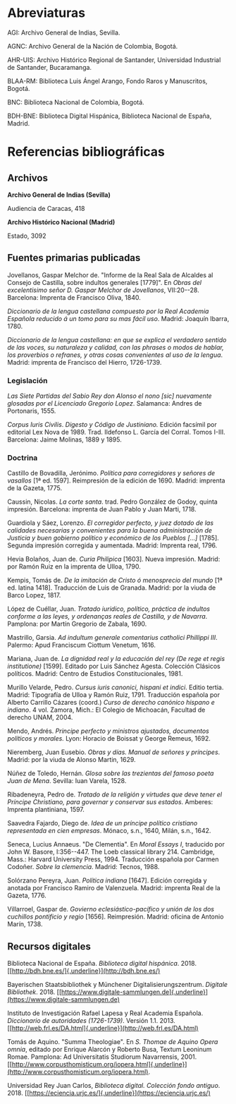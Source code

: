 Abreviaturas
============

AGI: Archivo General de Indias, Sevilla.

AGNC: Archivo General de la Nación de Colombia, Bogotá.

AHR-UIS: Archivo Histórico Regional de Santander, Universidad Industrial
de Santander, Bucaramanga.

BLAA-RM: Biblioteca Luis Ángel Arango, Fondo Raros y Manuscritos,
Bogotá.

BNC: Biblioteca Nacional de Colombia, Bogotá.

BDH-BNE: Biblioteca Digital Hispánica, Biblioteca Nacional de España,
Madrid.

Referencias bibliográficas
==========================

Archivos
--------

**Archivo General de Indias (Sevilla)**

Audiencia de Caracas, 418

**Archivo Histórico Nacional (Madrid)**

Estado, 3092

Fuentes primarias publicadas
----------------------------

Jovellanos, Gaspar Melchor de. "Informe de la Real Sala de Alcaldes al
Consejo de Castilla, sobre indultos generales \[1779\]". En *Obras del
excelentisimo señor D. Gaspar Melchor de Jovellanos*, VII:20--28.
Barcelona: Imprenta de Francisco Oliva, 1840.

*Diccionario de la lengua castellana compuesto por la Real Academia
Española reducido á un tomo para su mas fácil uso*. Madrid: Joaquín
Ibarra, 1780.

*Diccionario de la lengua castellana: en que se explica el verdadero
sentido de las voces, su naturaleza y calidad, con las phrases o modos
de hablar, los proverbios o refranes, y otras cosas convenientes al uso
de la lengua*. Madrid: imprenta de Francisco del Hierro, 1726-1739.

### Legislación

*Las Siete Partidas del Sabio Rey don Alonso el nono \[sic\] nuevamente
glosadas por el Licenciado Gregorio Lopez*. Salamanca: Andres de
Portonaris, 1555.

*Corpus Iuris Civilis*. *Digesto y Código de Justiniano.* Edición
facsímil por editorial Lex Nova de 1989. Trad. Ildefonso L. García del
Corral. Tomos I-III. Barcelona: Jaime Molinas, 1889 y 1895.

### Doctrina

Castillo de Bovadilla, Jerónimo. *Política para corregidores y señores
de vasallos* \[1ª ed. 1597\]. Reimpresión de la edición de 1690. Madrid:
imprenta de la Gazeta, 1775.

Caussin, Nicolas. *La corte santa*. trad. Pedro González de Godoy,
quinta impresión. Barcelona: imprenta de Juan Pablo y Juan Marti, 1718.

Guardiola y Sáez, Lorenzo. *El corregidor perfecto, y juez dotado de las
calidades necesarias y convenientes para la buena administración de
Justicia y buen gobierno político y económico de los Pueblos \[...\]*
\[1785\]. Segunda impresión corregida y aumentada. Madrid: Imprenta
real, 1796.

Hevia Bolaños, Juan de. *Curia Philipica* \[1603\]. Nueva impresión.
Madrid: por Ramón Ruiz en la imprenta de Ulloa, 1790.

Kempis, Tomás de. *De la imitación de Cristo ó menosprecio del mundo*
\[1ª ed. latina 1418\]. Traducción de Luis de Granada. Madrid: por la
viuda de Barco Lopez, 1817.

López de Cuéllar, Juan. *Tratado iuridico, político, práctica de
indultos conforme a las leyes, y ordenanças reales de Castilla, y de
Navarra*. Pamplona: por Martín Gregorio de Zabala, 1690.

Mastrillo, Garsia. *Ad indultum generale comentarius catholici Phillippi
III*. Palermo: Apud Franciscum Ciottum Venetum, 1616.

Mariana, Juan de. *La dignidad real y la educación del rey (De rege et
regis institutione)* \[1599\]. Editado por Luis Sánchez Agesta.
Colección Clásicos políticos. Madrid: Centro de Estudios
Constitucionales, 1981.

Murillo Velarde, Pedro. *Cursus iuris canonici, hispani et indici*.
Editio tertia. Madrid: Tipografía de Ulloa y Ramón Ruiz, 1791.
Traducción española por Alberto Carrillo Cázares (coord.) *Curso de
derecho canónico hispano e indiano*. 4 vol. Zamora, Mich.: El Colegio de
Michoacán, Facultad de derecho UNAM, 2004.

Mendo, Andrés. *Principe perfecto y ministros ajustados, documentos
políticos y morales.* Lyon: Horacio de Boissat y George Remeus, 1692.

Nieremberg, Juan Eusebio. *Obras y días. Manual de señores y príncipes*.
Madrid: por la viuda de Alonso Martin, 1629.

Núñez de Toledo, Hernán. *Glosa sobre las trezientas del famoso poeta
Juan de Mena*. Sevilla: Iuan Varela, 1528.

Ribadeneyra, Pedro de. *Tratado de la religión y virtudes que deve tener
el Príncipe Christiano, para governar y conservar sus estados*. Amberes:
Imprenta plantiniana, 1597.

Saavedra Fajardo, Diego de. *Idea de un príncipe político cristiano
representada en cien empresas*. Mónaco, s.n., 1640, Milán, s.n., 1642.

Seneca, Lucius Annaeus. "De Clementia". En *Moral Essays I*, traducido
por John W. Basore, I:356--447. The Loeb classical library 214.
Cambridge, Mass.: Harvard University Press, 1994. Traducción española
por Carmen Codoñer. *Sobre la clemencia*. Madrid: Tecnos, 1988.

Solórzano Pereyra, Juan. *Política indiana* \[1647\]. Edición corregida
y anotada por Francisco Ramiro de Valenzuela. Madrid: imprenta Real de
la Gazeta, 1776.

Villarroel, Gaspar de. *Govierno eclesiástico-pacífico y unión de los
dos cuchillos pontificio y regio* \[1656\]. Reimpresión. Madrid: oficina
de Antonio Marín, 1738.

Recursos digitales
------------------

Biblioteca Nacional de España. *Biblioteca digital hispánica*. 2018.
[[http://bdh.bne.es/]{.underline}](http://bdh.bne.es/)

Bayerischen Staatsbibliothek y Münchener Digitalisierungszentrum.
*Digitale Bibliothek*. 2018.
[[https://www.digitale-sammlungen.de]{.underline}](https://www.digitale-sammlungen.de)

Instituto de Investigación Rafael Lapesa y Real Academia Española.
*Diccionario de autoridades (1726-1739)*. Versión 1.1. 2013.
[[http://web.frl.es/DA.html]{.underline}](http://web.frl.es/DA.html)

Tomás de Aquino. "Summa Theologiae". En *S. Thomae de Aquino Opera
omnia*, editado por Enrique Alarcón y Roberto Busa, Textum Leoninum
Romae. Pamplona: Ad Universitatis Studiorum Navarrensis, 2001.
[[http://www.corpusthomisticum.org/iopera.html]{.underline}](http://www.corpusthomisticum.org/iopera.html).

Universidad Rey Juan Carlos, *Biblioteca digital. Colección fondo
antiguo*. 2018.
[[https://eciencia.urjc.es/]{.underline}](https://eciencia.urjc.es/)
